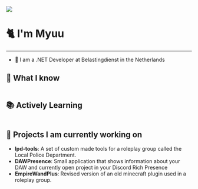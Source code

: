 <img src="https://cdn.myuu.moe/banner-v1.png" />

# 🐈 I'm Myuu

---

- 💼 I am a .NET Developer at Belastingdienst in the Netherlands

## 💬 What I know
<img src="https://skillicons.dev/icons?i=cs,dotnet,docker,jenkins,java,ts,html,sass,bash,bots,git,github,latex,md,regex,unity,blender,linux&perline=8" alt=""/>

## 📚 Actively Learning 
<img src="https://skillicons.dev/icons?i=kubernetes,redis,azure" alt=""/>

## 🎁 Projects I am currently working on

- **lpd-tools**: A set of custom made tools for a roleplay group called the Local Police Department.
- **DAWPresence**: Small application that shows information about your DAW and currently open project in your Discord Rich Presence
- **EmpireWandPlus**: Revised version of an old minecraft plugin used in a roleplay group. 
